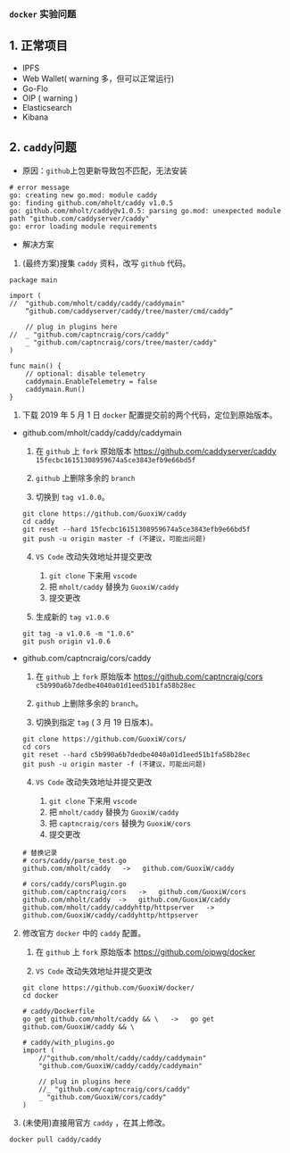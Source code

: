 ### `docker` 实验问题

## 1. 正常项目
- IPFS
- Web Wallet( warning 多，但可以正常运行)
- Go-Flo
- OIP ( warning )
- Elasticsearch
- Kibana

## 2. `caddy`问题

- 原因：`github`上包更新导致包不匹配，无法安装
```
# error message
go: creating new go.mod: module caddy
go: finding github.com/mholt/caddy v1.0.5
go: github.com/mholt/caddy@v1.0.5: parsing go.mod: unexpected module path "github.com/caddyserver/caddy"
go: error loading module requirements
```

- 解决方案
1. (最终方案)搜集 `caddy` 资料，改写 `github` 代码。

```
package main

import (
//	"github.com/mholt/caddy/caddy/caddymain"
	“github.com/caddyserver/caddy/tree/master/cmd/caddy”

	// plug in plugins here
//	_ "github.com/captncraig/cors/caddy"
	_ "github.com/captncraig/cors/tree/master/caddy"
)

func main() {
	// optional: disable telemetry
	caddymain.EnableTelemetry = false
	caddymain.Run()
}
```

  1. 下载 2019 年 5 月 1 日 `docker` 配置提交前的两个代码，定位到原始版本。

  - github.com/mholt/caddy/caddy/caddymain
    
    1. 在 `github` 上 `fork` 原始版本 https://github.com/caddyserver/caddy `15fecbc16151308959674a5ce3843efb9e66bd5f`

    2. `github` 上删除多余的 `branch`

    3. 切换到 `tag v1.0.0`。 

    ```
    git clone https://github.com/GuoxiW/caddy
    cd caddy
    git reset --hard 15fecbc16151308959674a5ce3843efb9e66bd5f
    git push -u origin master -f (不建议，可能出问题)
    ```

    4. `VS Code` 改动失效地址并提交更改

       1. `git clone` 下来用 `vscode` 
       2. 把 `mholt/caddy` 替换为 `GuoxiW/caddy`
       3. 提交更改

    5. 生成新的 `tag v1.0.6`
    ```
    git tag -a v1.0.6 -m "1.0.6"
    git push origin v1.0.6
    ```
  - github.com/captncraig/cors/caddy
    1. 在 `github` 上 `fork` 原始版本 https://github.com/captncraig/cors `c5b990a6b7dedbe4040a01d1eed51b1fa58b28ec`

    2. `github` 上删除多余的 `branch`。

    3. 切换到指定 `tag` ( 3 月 19 日版本)。
    ```
    git clone https://github.com/GuoxiW/cors/
    cd cors
    git reset --hard c5b990a6b7dedbe4040a01d1eed51b1fa58b28ec
    git push -u origin master -f (不建议，可能出问题)
    ```

    4. `VS Code` 改动失效地址并提交更改

       1. `git clone` 下来用 `vscode` 
       2. 把 `mholt/caddy` 替换为 `GuoxiW/caddy`
       3. 把 `captncraig/cors` 替换为 `GuoxiW/cors`
       4. 提交更改
    ```
    # 替换记录
    # cors/caddy/parse_test.go
    github.com/mholt/caddy   ->   github.com/GuoxiW/caddy

    # cors/caddy/corsPlugin.go 
    github.com/captncraig/cors   ->   github.com/GuoxiW/cors
    github.com/mholt/caddy  ->   github.com/GuoxiW/caddy
    github.com/mholt/caddy/caddyhttp/httpserver   ->   github.com/GuoxiW/caddy/caddyhttp/httpserver
    ```

2. 修改官方 `docker` 中的 `caddy` 配置。
  
    1. 在 `github` 上 `fork` 原始版本 https://github.com/oipwg/docker

    2. `VS Code` 改动失效地址并提交更改

    ```
    git clone https://github.com/GuoxiW/docker/
    cd docker
    ```

    ```
    # caddy/Dockerfile
    go get github.com/mholt/caddy && \   ->   go get github.com/GuoxiW/caddy && \
    ```

    ```
    # caddy/with_plugins.go
    import (
	    //"github.com/mholt/caddy/caddy/caddymain"
	    "github.com/GuoxiW/caddy/caddy/caddymain"

	    // plug in plugins here
	    //_ "github.com/captncraig/cors/caddy"
	    _ "github.com/GuoxiW/cors/caddy"
    )
    ```


2. (未使用)直接用官方 `caddy` ，在其上修改。
```
docker pull caddy/caddy
```



